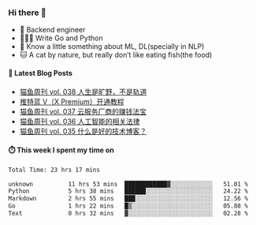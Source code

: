 ### Hi there 👋

- 🔧 Backend engineer
- 👨🏻‍💻 Write Go and Python
- 🔭 Know a little something about ML, DL(specially in NLP)
- 🐱 A cat by nature, but really don’t like eating fish(the food)

#### 📖 Latest Blog Posts
<!-- BLOG-POST-LIST:START -->
- [猫鱼周刊 vol. 038 人生是旷野，不是轨道](https://ameow.xyz/archives/weekly-038)
- [推特蓝 V（X Premium）开通教程](https://ameow.xyz/archives/subscribe-x-premium)
- [猫鱼周刊 vol. 037 云服务厂商的赚钱法宝](https://ameow.xyz/archives/weekly-037)
- [猫鱼周刊 vol. 036 人工智能的相关法律](https://ameow.xyz/archives/weekly-036)
- [猫鱼周刊 vol. 035 什么是好的技术博客？](https://ameow.xyz/archives/weekly-035)
<!-- BLOG-POST-LIST:END -->

#### ⏱️ This week I spent my time on
<!--START_SECTION:waka-->

```txt
Total Time: 23 hrs 17 mins

unknown          11 hrs 53 mins  ████████████▓░░░░░░░░░░░░   51.01 %
Python           5 hrs 38 mins   ██████░░░░░░░░░░░░░░░░░░░   24.22 %
Markdown         2 hrs 55 mins   ███░░░░░░░░░░░░░░░░░░░░░░   12.56 %
Go               1 hrs 22 mins   █▒░░░░░░░░░░░░░░░░░░░░░░░   05.88 %
Text             0 hrs 32 mins   ▓░░░░░░░░░░░░░░░░░░░░░░░░   02.28 %
```

<!--END_SECTION:waka-->

<!--
**LeslieLeung/LeslieLeung** is a ✨ _special_ ✨ repository because its `README.md` (this file) appears on your GitHub profile.

Here are some ideas to get you started:

- 🔭 I’m currently working on ...
- 🌱 I’m currently learning ...
- 👯 I’m looking to collaborate on ...
- 🤔 I’m looking for help with ...
- 💬 Ask me about ...
- 📫 How to reach me: ...
- 😄 Pronouns: ...
- ⚡ Fun fact: ...
-->
